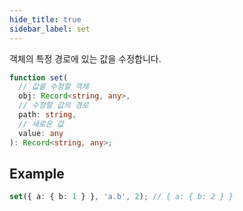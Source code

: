 ```yaml
---
hide_title: true
sidebar_label: set
---
```


객체의 특정 경로에 있는 값을 수정합니다.

```typescript
function set(
  // 값을 수정할 객체
  obj: Record<string, any>,
  // 수정할 값의 경로
  path: string,
  // 새로운 값
  value: any
): Record<string, any>;
```

## Example

```typescript
set({ a: { b: 1 } }, 'a.b', 2); // { a: { b: 2 } }
```
